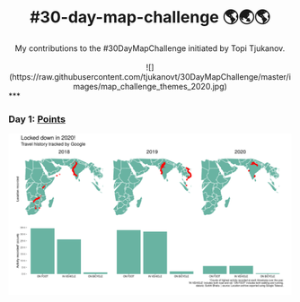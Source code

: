 <h1 align="center">
#30-day-map-challenge 🌎🌏🌎
</h1>
<div align="center">
My contributions to the #30DayMapChallenge initiated by Topi Tjukanov.
<br><br>
![](https://raw.githubusercontent.com/tjukanovt/30DayMapChallenge/master/images/map_challenge_themes_2020.jpg)
</div>
***

### Day 1: [Points](https://github.com/surbhi-bh/30-day-map-challenge/blob/main/VIZ/day1_points_googlelocation.png)
![](https://github.com/surbhi-bh/30-day-map-challenge/blob/main/VIZ/day1_points_googlelocation.png)
